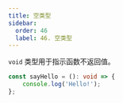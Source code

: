 ```yaml
---
title: 空类型
sidebar:
  order: 46
  label: 46. 空类型
---
```



`void` 类型用于指示函数不返回值。

```typescript
const sayHello = (): void => {
    console.log('Hello!');
};
```

